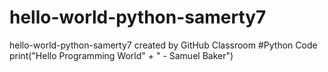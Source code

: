 # hello-world-python-samerty7
hello-world-python-samerty7 created by GitHub Classroom
#Python Code
print("Hello Programming World" + " - Samuel Baker")
